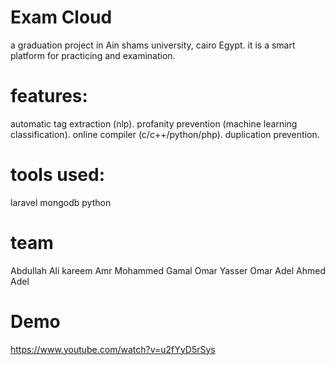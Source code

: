 # Exam Cloud
a graduation project in Ain shams university, cairo Egypt.
it is a smart platform for practicing and examination.

# features:
automatic tag extraction (nlp).
profanity prevention (machine learning classification).
online compiler (c/c++/python/php).
duplication prevention.

# tools used:
laravel
mongodb
python

# team
Abdullah Ali
kareem Amr
Mohammed Gamal
Omar Yasser
Omar Adel
Ahmed Adel
# Demo

https://www.youtube.com/watch?v=u2fYyD5rSys
